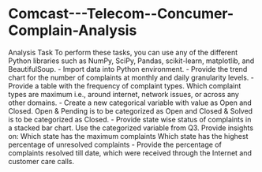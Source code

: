 # Comcast---Telecom--Concumer-Complain-Analysis
Analysis Task  To perform these tasks, you can use any of the different Python libraries such as NumPy, SciPy, Pandas, scikit-learn, matplotlib, and BeautifulSoup.  - Import data into Python environment. - Provide the trend chart for the number of complaints at monthly and daily granularity levels. - Provide a table with the frequency of complaint types.  Which complaint types are maximum i.e., around internet, network issues, or across any other domains. - Create a new categorical variable with value as Open and Closed. Open &amp; Pending is to be categorized as Open and Closed &amp; Solved is to be categorized as Closed. - Provide state wise status of complaints in a stacked bar chart. Use the categorized variable from Q3. Provide insights on:  Which state has the maximum complaints Which state has the highest percentage of unresolved complaints - Provide the percentage of complaints resolved till date, which were received through the Internet and customer care calls.
